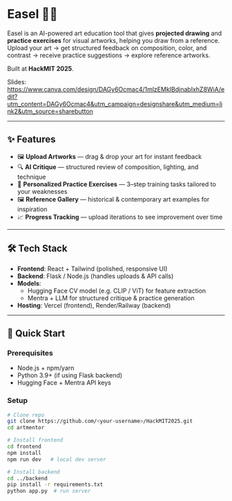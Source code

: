 # Easel 🎨🤖

Easel is an AI-powered art education tool that gives **projected drawing** and **practice exercises** for visual artworks, helping you draw from a reference.  
Upload your art → get structured feedback on composition, color, and contrast → receive practice suggestions → explore reference artworks.  

Built at **HackMIT 2025**.

Slides: https://www.canva.com/design/DAGy6Ocmac4/1mlzEMkIBdjnabIxhZ8WiA/edit?utm_content=DAGy6Ocmac4&utm_campaign=designshare&utm_medium=link2&utm_source=sharebutton

---

## ✨ Features
- 🖼️ **Upload Artworks** — drag & drop your art for instant feedback  
- 🔍 **AI Critique** — structured review of composition, lighting, and technique  
- 📝 **Personalized Practice Exercises** — 3–step training tasks tailored to your weaknesses  
- 🖼️ **Reference Gallery** — historical & contemporary art examples for inspiration  
- 📈 **Progress Tracking** — upload iterations to see improvement over time  

---

## 🛠️ Tech Stack
- **Frontend**: React + Tailwind (polished, responsive UI)  
- **Backend**: Flask / Node.js (handles uploads & API calls)  
- **Models**:  
  - Hugging Face CV model (e.g. CLIP / ViT) for feature extraction  
  - Mentra + LLM for structured critique & practice generation  
- **Hosting**: Vercel (frontend), Render/Railway (backend)  

---

## 🚀 Quick Start

### Prerequisites
- Node.js + npm/yarn  
- Python 3.9+ (if using Flask backend)  
- Hugging Face + Mentra API keys

### Setup
```bash
# Clone repo
git clone https://github.com/<your-username>/HackMIT2025.git
cd artmentor

# Install frontend
cd frontend
npm install
npm run dev   # local dev server

# Install backend
cd ../backend
pip install -r requirements.txt
python app.py  # run server
